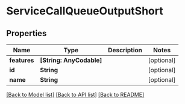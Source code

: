 # ServiceCallQueueOutputShort

## Properties
Name | Type | Description | Notes
------------ | ------------- | ------------- | -------------
**features** | **[String: AnyCodable]** |  | [optional] 
**id** | **String** |  | [optional] 
**name** | **String** |  | [optional] 

[[Back to Model list]](../README.md#documentation-for-models) [[Back to API list]](../README.md#documentation-for-api-endpoints) [[Back to README]](../README.md)


